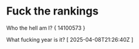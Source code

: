 # Fuck the rankings

Who the hell am I?
{ 14100573 }

What fucking year is it?
[ 2025-04-08T21:26:40Z ]
